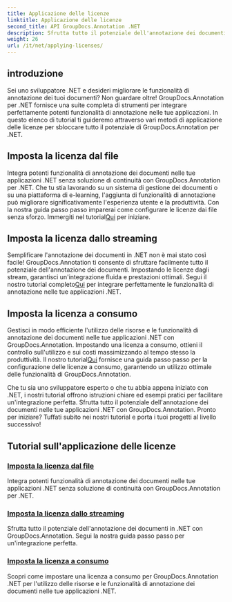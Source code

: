 ```yaml
---
title: Applicazione delle licenze
linktitle: Applicazione delle licenze
second_title: API GroupDocs.Annotation .NET
description: Sfrutta tutto il potenziale dell'annotazione dei documenti in .NET con GroupDocs.Annotation. Segui i nostri tutorial passo passo per un'integrazione perfetta.
weight: 26
url: /it/net/applying-licenses/
---
```

## introduzione

Sei uno sviluppatore .NET e desideri migliorare le funzionalità di annotazione dei tuoi documenti? Non guardare oltre! GroupDocs.Annotation per .NET fornisce una suite completa di strumenti per integrare perfettamente potenti funzionalità di annotazione nelle tue applicazioni. In questo elenco di tutorial ti guideremo attraverso vari metodi di applicazione delle licenze per sbloccare tutto il potenziale di GroupDocs.Annotation per .NET.

## Imposta la licenza dal file
Integra potenti funzionalità di annotazione dei documenti nelle tue applicazioni .NET senza soluzione di continuità con GroupDocs.Annotation per .NET. Che tu stia lavorando su un sistema di gestione dei documenti o su una piattaforma di e-learning, l'aggiunta di funzionalità di annotazione può migliorare significativamente l'esperienza utente e la produttività. Con la nostra guida passo passo imparerai come configurare le licenze dai file senza sforzo. Immergiti nel tutorial[Qui](./set-license-from-file/) per iniziare.

## Imposta la licenza dallo streaming
 Semplificare l'annotazione dei documenti in .NET non è mai stato così facile! GroupDocs.Annotation ti consente di sfruttare facilmente tutto il potenziale dell'annotazione dei documenti. Impostando le licenze dagli stream, garantisci un'integrazione fluida e prestazioni ottimali. Segui il nostro tutorial completo[Qui](./set-license-from-stream/) per integrare perfettamente le funzionalità di annotazione nelle tue applicazioni .NET.

## Imposta la licenza a consumo
Gestisci in modo efficiente l'utilizzo delle risorse e le funzionalità di annotazione dei documenti nelle tue applicazioni .NET con GroupDocs.Annotation. Impostando una licenza a consumo, ottieni il controllo sull'utilizzo e sui costi massimizzando al tempo stesso la produttività. Il nostro tutorial[Qui](./set-metered-license/) fornisce una guida passo passo per la configurazione delle licenze a consumo, garantendo un utilizzo ottimale delle funzionalità di GroupDocs.Annotation.

Che tu sia uno sviluppatore esperto o che tu abbia appena iniziato con .NET, i nostri tutorial offrono istruzioni chiare ed esempi pratici per facilitare un'integrazione perfetta. Sfrutta tutto il potenziale dell'annotazione dei documenti nelle tue applicazioni .NET con GroupDocs.Annotation. Pronto per iniziare? Tuffati subito nei nostri tutorial e porta i tuoi progetti al livello successivo!

## Tutorial sull'applicazione delle licenze
### [Imposta la licenza dal file](./set-license-from-file/)
Integra potenti funzionalità di annotazione dei documenti nelle tue applicazioni .NET senza soluzione di continuità con GroupDocs.Annotation per .NET.
### [Imposta la licenza dallo streaming](./set-license-from-stream/)
Sfrutta tutto il potenziale dell'annotazione dei documenti in .NET con GroupDocs.Annotation. Segui la nostra guida passo passo per un'integrazione perfetta.
### [Imposta la licenza a consumo](./set-metered-license/)
Scopri come impostare una licenza a consumo per GroupDocs.Annotation .NET per l'utilizzo delle risorse e le funzionalità di annotazione dei documenti nelle tue applicazioni .NET.